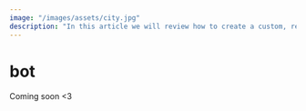 ```yaml
---
image: "/images/assets/city.jpg"
description: "In this article we will review how to create a custom, reliable Discord bot that you can use for role management, mirror game servers, create documentation pages on your wiki solutions, one click Infrastructure As Code deployment in multiple environments, and other things you might use a Discord Bot for. (It even updates itself without downtime!)"
---
```


# bot

Coming soon <3
